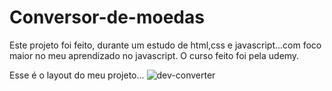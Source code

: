 # Conversor-de-moedas
 Este projeto foi feito, durante um estudo de html,css e javascript...com foco maior no meu aprendizado no javascript. O curso feito foi pela udemy.

 Esse é o layout do meu projeto...
![dev-converter](https://github.com/Marianadias503/Conversor-de-moedas/assets/126686223/6926b448-78cc-4841-ac93-f967ccdae6db)
